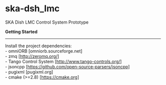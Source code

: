 # ska-dsh_lmc
SKA Dish LMC Control System Prototype

**Getting Started**  
___
Install the project dependencies:  
	- omniORB [omniorb.sourceforge.net]  
	- zmq [http://zeromq.org/]  
	- Tango Control System [http://www.tango-controls.org/]  
	- jsoncpp  [https://github.com/open-source-parsers/jsoncpp]  
	- pugixml [pugixml.org]  
	- cmake (>=2.8) [https://cmake.org]  
